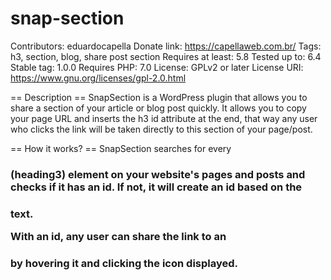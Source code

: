 # snap-section
Contributors: eduardocapella
Donate link: https://capellaweb.com.br/
Tags: h3, section, blog, share post section
Requires at least: 5.8
Tested up to: 6.4
Stable tag: 1.0.0
Requires PHP: 7.0
License: GPLv2 or later
License URI: https://www.gnu.org/licenses/gpl-2.0.html

== Description ==
SnapSection is a WordPress plugin that allows you to share a section of your article or blog post quickly. It allows you to copy your page URL and inserts the h3 id attribute at the end, that way any user who clicks the link will be taken directly to this section of your page/post.

== How it works? ==
SnapSection searches for every <h3> (heading3) element on your website's pages and posts and checks if it has an id. If not, it will create an id based on the <h3> text.

With an id, any user can share the link to an <h3> by hovering it and clicking the icon displayed.
